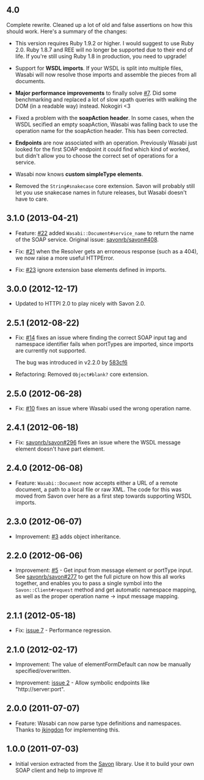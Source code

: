 ## 4.0

Complete rewrite. Cleaned up a lot of old and false assertions on how this should work.
Here's a summary of the changes:

* This version requires Ruby 1.9.2 or higher. I would suggest to use Ruby 2.0.
  Ruby 1.8.7 and REE will no longer be supported due to their end of life.
  If you're still using Ruby 1.8 in production, you need to upgrade!

* Support for **WSDL imports**. If your WSDL is split into multiple files, Wasabi will
  now resolve those imports and assemble the pieces from all documents.

* **Major performance improvements** to finally solve [#7](https://github.com/savonrb/wasabi/issues/7).
  Did some benchmarking and replaced a lot of slow xpath queries with walking
  the DOM (in a readable way) instead. Nokogiri <3

* Fixed a problem with the **soapAction header**. In some cases, when the WSDL secified an
  empty soapAction, Wasabi was falling back to use the operation name for the soapAction header.
  This has been corrected.

* **Endpoints** are now associated with an operation. Previously Wasabi just looked for
  the first SOAP endpoint it could find which kind of worked, but didn't allow you to
  choose the correct set of operations for a service.

* Wasabi now knows **custom simpleType elements**.

* Removed the `String#snakecase` core extension. Savon will probably still let you use
  snakecase names in future releases, but Wasabi doesn't have to care.

## 3.1.0 (2013-04-21)

* Feature: [#22](https://github.com/savonrb/wasabi/issues/22) added `Wasabi::Document#service_name`
  to return the name of the SOAP service. Original issue: [savonrb/savon#408](https://github.com/savonrb/savon/pull/408).

* Fix: [#21](https://github.com/savonrb/wasabi/issues/21) when the Resolver gets an
  erroneous response (such as a 404), we now raise a more useful HTTPError.

* Fix: [#23](https://github.com/savonrb/wasabi/issues/23) ignore extension base elements
  defined in imports.

## 3.0.0 (2012-12-17)

* Updated to HTTPI 2.0 to play nicely with Savon 2.0.

## 2.5.1 (2012-08-22)

* Fix: [#14](https://github.com/savonrb/wasabi/issues/14) fixes an issue where
  finding the correct SOAP input tag and namespace identifier fails when portTypes
  are imported, since imports are currently not supported.

  The bug was introduced in v2.2.0 by [583cf6](https://github.com/savonrb/wasabi/commit/583cf658f1953411a7a7a4c22923fa0a046c8d6d)

* Refactoring: Removed `Object#blank?` core extension.

## 2.5.0 (2012-06-28)

* Fix: [#10](https://github.com/savonrb/wasabi/issues/10) fixes an issue where
  Wasabi used the wrong operation name.

## 2.4.1 (2012-06-18)

* Fix: [savonrb/savon#296](https://github.com/savonrb/savon/issues/296) fixes an issue where
  the WSDL message element doesn't have part element.

## 2.4.0 (2012-06-08)

* Feature: `Wasabi::Document` now accepts either a URL of a remote document,
  a path to a local file or raw XML. The code for this was moved from Savon over
  here as a first step towards supporting WSDL imports.

## 2.3.0 (2012-06-07)

* Improvement: [#3](https://github.com/savonrb/wasabi/pull/3) adds object inheritance.

## 2.2.0 (2012-06-06)

* Improvement: [#5](https://github.com/savonrb/wasabi/pull/5) - Get input from message
  element or portType input. See [savonrb/savon#277](https://github.com/savonrb/savon/pull/277)
  to get the full picture on how this all works together, and enables you to pass a single
  symbol into the `Savon::Client#request` method and get automatic namespace mapping, as well
  as the proper operation name -> input message mapping.

## 2.1.1 (2012-05-18)

* Fix: [issue 7](https://github.com/savonrb/wasabi/issues/7) - Performance regression.

## 2.1.0 (2012-02-17)

* Improvement: The value of elementFormDefault can now be manually specified/overwritten.

* Improvement: [issue 2](https://github.com/savonrb/wasabi/issues/2) - Allow symbolic endpoints
  like "http://server:port".

## 2.0.0 (2011-07-07)

* Feature: Wasabi can now parse type definitions and namespaces.
  Thanks to [jkingdon](https://github.com/jkingdon) for implementing this.

## 1.0.0 (2011-07-03)

* Initial version extracted from the [Savon](http://rubygems.org/gems/savon) library.
  Use it to build your own SOAP client and help to improve it!
